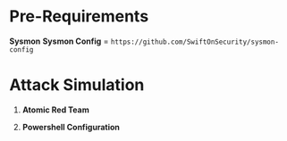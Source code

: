# Pre-Requirements

**Sysmon**
**Sysmon Config** = `` https://github.com/SwiftOnSecurity/sysmon-config ``


# Attack Simulation

1. **Atomic Red Team**

2. **Powershell Configuration**